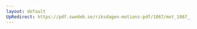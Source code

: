 ```yaml
---
layout: default
UpRedirect: https://pdf.swedeb.se/riksdagen-motions-pdf/1867/mot_1867__fk__00022/mot_1867__fk__00022_001.pdf
---
```

